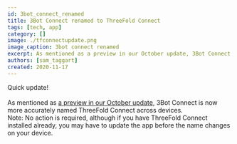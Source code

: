 ```yaml
---
id: 3bot_connect_renamed
title: 3Bot Connect renamed to ThreeFold Connect 
tags: [tech, app]
category: []
image: ./tfconnectupdate.png
image_caption: 3bot connect renamed
excerpt: As mentioned as a preview in our October update, 3Bot Connect is now more accurately named ThreeFold Connect across devices.
authors: [sam_taggart]
created: 2020-11-17
---
```


Quick update!
<br/>
<br/>
As mentioned as [a preview in our October update](https://wiki.threefold.io/#/threefold_update_oct2020?id=_3bot-connect-app-updates-coming-in-november), 3Bot Connect is now more accurately named ThreeFold Connect across devices.
<br/>
Note: No action is required, although if you have ThreeFold Connect installed already, you may have to update the app before the name changes on your device.
